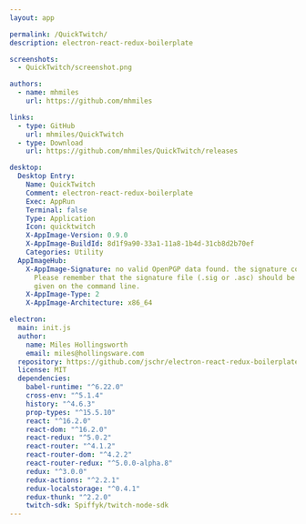 ```yaml
---
layout: app

permalink: /QuickTwitch/
description: electron-react-redux-boilerplate

screenshots:
  - QuickTwitch/screenshot.png

authors:
  - name: mhmiles
    url: https://github.com/mhmiles

links:
  - type: GitHub
    url: mhmiles/QuickTwitch
  - type: Download
    url: https://github.com/mhmiles/QuickTwitch/releases

desktop:
  Desktop Entry:
    Name: QuickTwitch
    Comment: electron-react-redux-boilerplate
    Exec: AppRun
    Terminal: false
    Type: Application
    Icon: quicktwitch
    X-AppImage-Version: 0.9.0
    X-AppImage-BuildId: 8d1f9a90-33a1-11a8-1b4d-31cb8d2b70ef
    Categories: Utility
  AppImageHub:
    X-AppImage-Signature: no valid OpenPGP data found. the signature could not be verified.
      Please remember that the signature file (.sig or .asc) should be the first file
      given on the command line.
    X-AppImage-Type: 2
    X-AppImage-Architecture: x86_64

electron:
  main: init.js
  author:
    name: Miles Hollingsworth
    email: miles@hollingsware.com
  repository: https://github.com/jschr/electron-react-redux-boilerplate
  license: MIT
  dependencies:
    babel-runtime: "^6.22.0"
    cross-env: "^5.1.4"
    history: "^4.6.3"
    prop-types: "^15.5.10"
    react: "^16.2.0"
    react-dom: "^16.2.0"
    react-redux: "^5.0.2"
    react-router: "^4.1.2"
    react-router-dom: "^4.2.2"
    react-router-redux: "^5.0.0-alpha.8"
    redux: "^3.0.0"
    redux-actions: "^2.2.1"
    redux-localstorage: "^0.4.1"
    redux-thunk: "^2.2.0"
    twitch-sdk: Spiffyk/twitch-node-sdk
---
```

